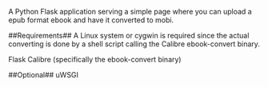 A Python Flask application serving a simple page where you can upload a epub format ebook and have it converted to mobi.

##Requirements##
A Linux system or cygwin is required since the actual converting is done by a shell script calling the Calibre ebook-convert binary.

Flask
Calibre (specifically the ebook-convert binary)

##Optional##
uWSGI
